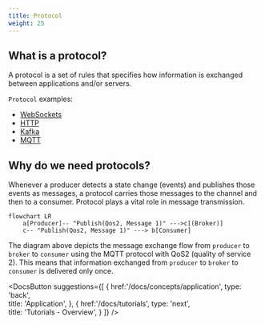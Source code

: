 ```yaml
---
title: Protocol
weight: 25
---
```



## What is a protocol?
A protocol is a set of rules that specifies how information is exchanged between applications and/or servers.

`Protocol` examples:
* [WebSockets](https://developer.mozilla.org/en-US/docs/Web/API/WebSocket)
* [HTTP](https://developer.mozilla.org/en-US/docs/Web/HTTP)
* [Kafka](https://kafka.apache.org/)
* [MQTT](https://mqtt.org/)

## Why do we need protocols?
Whenever a producer detects a state change (events) and publishes those events as messages, a protocol carries those messages to the channel and then to a consumer. Protocol plays a vital role in message transmission.

```mermaid
flowchart LR
    a[Producer]-- "Publish(Qos2, Message 1)" --->c[(Broker)]
    c-- "Publish(Qos2, Message 1)" ---> b[Consumer]
```

The diagram above depicts the message exchange flow from `producer` to `broker` to `consumer` using the MQTT protocol with QoS2 (quality of service 2). This means that information exchanged from `producer` to `broker` to `consumer` is delivered only once.

<DocsButton
 suggestions={[
    {
      href:'/docs/concepts/application',
      type: 'back',  
      title: 'Application',
   },
   {
      href:'/docs/tutorials',
      type: 'next',  
      title: 'Tutorials - Overview',
   }
 ]}
/>